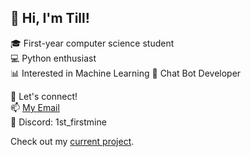 ## 👋 Hi, I'm Till!

🎓 First-year computer science student  
💻 Python enthusiast  
📊 Interested in Machine Learning 
🤖 Chat Bot Developer

🌟 Let's connect!  
📫 [My Email](mailto:tilleliaskloss@gmail.com)  
💬 Discord: 1st_firstmine

 Check out my [current project](https://github.com/TillKloss/BeastWars).
